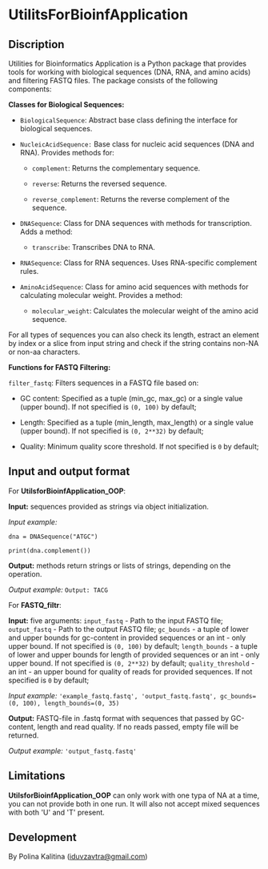 # UtilitsForBioinfApplication 

## Discription
Utilities for Bioinformatics Application is a Python package that provides tools for working with biological sequences (DNA, RNA, and amino acids) and filtering FASTQ files. The package consists of the following components:

**Classes for Biological Sequences:**

- `BiologicalSequence`: Abstract base class defining the interface for biological sequences.

- `NucleicAcidSequence:` Base class for nucleic acid sequences (DNA and RNA). Provides methods for:

     - `complement`: Returns the complementary sequence.
  
     - `reverse`: Returns the reversed sequence.
  
     - `reverse_complement`: Returns the reverse complement of the sequence.

- `DNASequence`: Class for DNA sequences with methods for transcription. Adds a method:

     - `transcribe`: Transcribes DNA to RNA.

- `RNASequence`: Class for RNA sequences. Uses RNA-specific complement rules.

- `AminoAcidSequence`: Class for amino acid sequences with methods for calculating molecular weight. Provides a method:

     - `molecular_weight`: Calculates the molecular weight of the amino acid sequence.
      
For all types of sequences you can also check its length, estract an element by index or a slice from input string and check if the string contains non-NA or non-aa characters.

**Functions for FASTQ Filtering:**

`filter_fastq`: Filters sequences in a FASTQ file based on:

   - GC content: Specified as a tuple (min_gc, max_gc) or a single value (upper bound). If not specified is `(0, 100)` by default;

   - Length: Specified as a tuple (min_length, max_length) or a single value (upper bound). If not specified is `(0, 2**32)` by default;

   - Quality: Minimum quality score threshold. If not specified is `0` by default;

## Input and output format

For **UtilsforBioinfApplication_OOP**:

**Input:** sequences provided as strings via object initialization.

*Input example:* 

`dna = DNASequence("ATGC")`

`print(dna.complement())`

**Output:** methods return strings or lists of strings, depending on the operation.

*Output example:* `Output: TACG` 

For **FASTQ_filtr**:

**Input:** five arguments:
`input_fastq` -  Path to the input FASTQ file;
`output_fastq` - Path to the output FASTQ file;
`gc_bounds` - a tuple of lower and upper bounds for gc-content in provided sequences or an int - only upper bound. If not specified is `(0, 100)` by default;
`length_bounds` - a tuple of lower and upper bounds for length of provided sequences or an int - only upper bound. If not specified is `(0, 2**32)` by default;
`quality_threshold` - an int - an upper bound for quality of reads for provided sequences. If not specified is `0` by default;

*Input example:* `'example_fastq.fastq', 'output_fastq.fastq', gc_bounds=(0, 100), length_bounds=(0, 35)`

**Output:** FASTQ-file in .fastq format with sequences that passed by GC-content, length and read quality. If no reads passed, empty file will be returned.

*Output example:* `'output_fastq.fastq'`

## Limitations
**UtilsforBioinfApplication_OOP** can only work with one typa of NA at a time, you can not provide both in one run. It will also not accept mixed sequences with both 'U' and 'T' present.

## Development
By Polina Kalitina (iduvzavtra@gmail.com)


